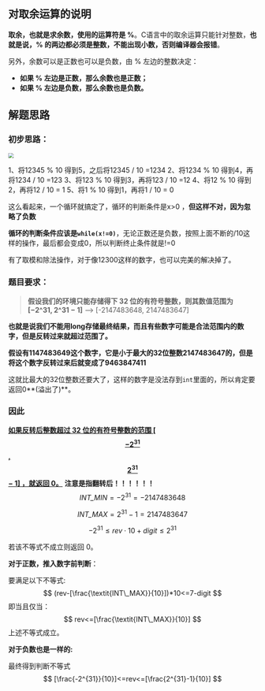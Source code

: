## 对取余运算的说明

**取余，也就是求余数，使用的运算符是 %**。C语言中的取余运算只能针对整数，**也就是说，% 的两边都必须是整数，不能出现小数，否则编译器会报错**。

另外，余数可以是正数也可以是负数，由 % 左边的整数决定：

- **如果 % 左边是正数，那么余数也是正数；**
- **如果 % 左边是负数，那么余数也是负数。**

## 解题思路

### 初步思路：

<img src="https://pic.leetcode-cn.com/be35cb60bec9a9ae794abad671e6618abb5664780bc7ee30ca93ca423884a666-1.jpg" style="zoom: 67%;" />

1、将12345 % 10 得到5，之后将12345 / 10 =1234
2、将1234 % 10 得到4，再将1234 / 10 =123
3、将123 % 10 得到3，再将123 / 10 =12
4、将12 % 10 得到2，再将12 / 10 = 1
5、将1 % 10 得到1，再将1 / 10 = 0

这么看起来，一个循环就搞定了，循环的判断条件是x>0  ，**但这样不对，因为忽略了负数**

**循环的判断条件应该是`while(x!=0)`**，无论正数还是负数，按照上面不断的/10这样的操作，最后都会变成0，所以判断终止条件就是!=0

有了取模和除法操作，对于像12300这样的数字，也可以完美的解决掉了。

### 题目要求：

> **假设我们的环境只能存储得下 32 位的有符号整数，则其数值范围为 [−2^31,  2^31 − 1]**  --> [-2147483648, 2147483647]

**也就是说我们不能用long存储最终结果，而且有些数字可能是合法范围内的数字，但是反转过来就超过范围了。**

**假设有1147483649这个数字，它是小于最大的32位整数2147483647的，但是将这个数字反转过来后就变成了9463847411**

这就比最大的32位整数还要大了，这样的数字是没法存到`int`里面的，所以肯定要返回0**(溢出了)**。

### 因此

<u>**如果反转后整数超过 32 位的有符号整数的范围 [$$−2^{31}$$,  $$2^{31}$$ − 1] ，就返回 0。**</u> **注意是指翻转后！！！！！！**
$$
\textit{INT\_MIN}=-2^{31}=-2147483648
$$

$$
\textit{INT\_MAX}=2^{31}-1=2147483647
$$

$$
−2^{31}≤rev⋅10+digit≤2^{31}
$$



若该不等式不成立则返回 0。

**对于正数，推入数字前判断**：

要满足以下不等式:
$$
(rev-[\frac{\textit{INT\_MAX}}{10}])*10<=7-digit
$$
即当且仅当：
$$
rev<=[\frac{\textit{INT\_MAX}}{10}]
$$
上述不等式成立。

**对于负数也是一样的:**

最终得到判断不等式
$$
[\frac{-2^{31}}{10}]<=rev<=[\frac{2^{31}-1}{10}]
$$


